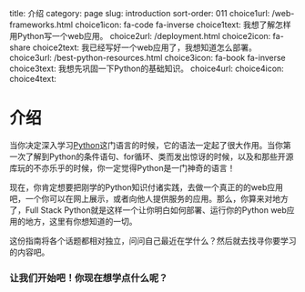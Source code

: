 title: 介绍
category: page
slug: introduction
sort-order: 011
choice1url: /web-frameworks.html
choice1icon: fa-code fa-inverse
choice1text: 我想了解怎样用Python写一个web应用。
choice2url: /deployment.html
choice2icon: fa-share
choice2text: 我已经写好一个web应用了，我想知道怎么部署。
choice3url: /best-python-resources.html
choice3icon: fa-book fa-inverse
choice3text: 我想先巩固一下Python的基础知识。
choice4url:
choice4icon:
choice4text:


# 介绍

当你决定深入学习[Python](http://www.python.org/)这门语言的时候，它的语法一定起了很大作用。当你第一次了解到Python的条件语句、for循环、类而发出惊讶的时候，以及和那些开源库玩的不亦乐乎的时候，你一定觉得Python是一门神奇的语言！

现在，你肯定想要把刚学的Python知识付诸实践，去做一个真正的的web应用吧，一个你可以在网上展示，或者向他人提供服务的应用。那么，你算来对地方了，Full Stack Python就是这样一个让你明白如何部署、运行你的Python web应用的地方，这里有你想知道的一切。

这份指南将各个话题都相对独立，问问自己最近在学什么？然后就去找寻你要学习的内容吧。

### 让我们开始吧！你现在想学点什么呢？
